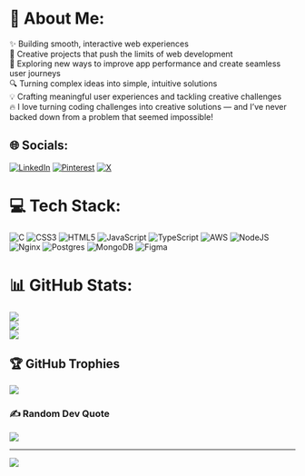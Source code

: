 # 💫 About Me:<br>
✨ Building smooth, interactive web experiences<br>
🎨 Creative projects that push the limits of web development<br>
🚀 Exploring new ways to improve app performance and create seamless user journeys<br>
🔍 Turning complex ideas into simple, intuitive solutions<br>
💡 Crafting meaningful user experiences and tackling creative challenges<br>
🔥 I love turning coding challenges into creative solutions — and I’ve never backed down from a problem that seemed impossible!<br>

## 🌐 Socials:
[![LinkedIn](https://img.shields.io/badge/LinkedIn-%230077B5.svg?logo=linkedin&logoColor=white)](https://linkedin.com/in/https://www.linkedin.com/in/nashid-k-080909273/) [![Pinterest](https://img.shields.io/badge/Pinterest-%23E60023.svg?logo=Pinterest&logoColor=white)](https://pinterest.com/https://in.pinterest.com/nashidbin/) [![X](https://img.shields.io/badge/X-black.svg?logo=X&logoColor=white)](https://x.com/https://x.com/Nashidk958) 

# 💻 Tech Stack:
![C](https://img.shields.io/badge/c-%2300599C.svg?style=for-the-badge&logo=c&logoColor=white) ![CSS3](https://img.shields.io/badge/css3-%231572B6.svg?style=for-the-badge&logo=css3&logoColor=white) ![HTML5](https://img.shields.io/badge/html5-%23E34F26.svg?style=for-the-badge&logo=html5&logoColor=white) ![JavaScript](https://img.shields.io/badge/javascript-%23323330.svg?style=for-the-badge&logo=javascript&logoColor=%23F7DF1E) ![TypeScript](https://img.shields.io/badge/typescript-%23007ACC.svg?style=for-the-badge&logo=typescript&logoColor=white) ![AWS](https://img.shields.io/badge/AWS-%23FF9900.svg?style=for-the-badge&logo=amazon-aws&logoColor=white) ![NodeJS](https://img.shields.io/badge/node.js-6DA55F?style=for-the-badge&logo=node.js&logoColor=white) ![Nginx](https://img.shields.io/badge/nginx-%23009639.svg?style=for-the-badge&logo=nginx&logoColor=white) ![Postgres](https://img.shields.io/badge/postgres-%23316192.svg?style=for-the-badge&logo=postgresql&logoColor=white) ![MongoDB](https://img.shields.io/badge/MongoDB-%234ea94b.svg?style=for-the-badge&logo=mongodb&logoColor=white) ![Figma](https://img.shields.io/badge/figma-%23F24E1E.svg?style=for-the-badge&logo=figma&logoColor=white)
# 📊 GitHub Stats:
![](https://github-readme-stats.vercel.app/api?username=nashid-k&theme=dark&hide_border=false&include_all_commits=false&count_private=false)<br/>
![](https://github-readme-streak-stats.herokuapp.com/?user=nashid-k&theme=dark&hide_border=false)<br/>
![](https://github-readme-stats.vercel.app/api/top-langs/?username=nashid-k&theme=dark&hide_border=false&include_all_commits=false&count_private=false&layout=compact)

## 🏆 GitHub Trophies
![](https://github-profile-trophy.vercel.app/?username=nashid-k&theme=radical&no-frame=true&no-bg=true&margin-w=4)

### ✍️ Random Dev Quote
![](https://quotes-github-readme.vercel.app/api?type=horizontal&theme=radical)

---
[![](https://visitcount.itsvg.in/api?id=nashid-k&icon=10&color=0)](https://visitcount.itsvg.in)

<!-- Proudly created with GPRM ( https://gprm.itsvg.in ) -->
